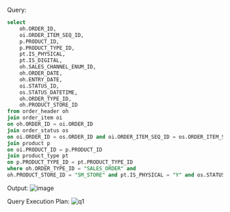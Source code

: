 Query:
```sql
select 
	oh.ORDER_ID,
	oi.ORDER_ITEM_SEQ_ID,
	p.PRODUCT_ID,
	p.PRODUCT_TYPE_ID,
	pt.IS_PHYSICAL,
	pt.IS_DIGITAL,
	oh.SALES_CHANNEL_ENUM_ID, 
	oh.ORDER_DATE,
	oh.ENTRY_DATE,
	oi.STATUS_ID,
	os.STATUS_DATETIME, 
	oh.ORDER_TYPE_ID,
	oh.PRODUCT_STORE_ID 
from order_header oh
join order_item oi
on oh.ORDER_ID = oi.ORDER_ID
join order_status os
on oi.ORDER_ID = os.ORDER_ID and oi.ORDER_ITEM_SEQ_ID = os.ORDER_ITEM_SEQ_ID
join product p
on oi.PRODUCT_ID = p.PRODUCT_ID
join product_type pt 
on p.PRODUCT_TYPE_ID = pt.PRODUCT_TYPE_ID
where oh.ORDER_TYPE_ID = "SALES_ORDER" and 
oh.PRODUCT_STORE_ID = "SM_STORE" and pt.IS_PHYSICAL = "Y" and os.STATUS_ID ="ITEM_COMPLETED";
```
Output:
![image](https://github.com/Sandesh3003/TrainingAssignment/assets/77960808/3b0b4300-1d52-482a-8351-151d13baebf3)


Query Execution Plan:
![q1](https://github.com/Sandesh3003/TrainingAssignment/assets/77960808/aacb95d5-77ac-4d10-b6bb-517ebf2d543b)

